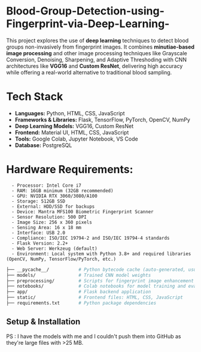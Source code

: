 # Blood-Group-Detection-using-Fingerprint-via-Deep-Learning-
This project explores the use of **deep learning** techniques to detect blood groups non-invasively from fingerprint images.
It combines **minutiae-based image processing** and other image processing techniques like Grayscale Conversion, Denoising, Sharpening, and Adaptive Threshoding with CNN architectures like **VGG16** and **Custom ResNet**, delivering high accuracy while offering a real-world alternative to traditional blood sampling.

# Tech Stack

- **Languages:** Python, HTML, CSS, JavaScript  
- **Frameworks & Libraries:** Flask, TensorFlow, PyTorch, OpenCV, NumPy  
- **Deep Learning Models:** VGG16, Custom ResNet  
- **Frontend:** Material UI, HTML, CSS, JavaScript
- **Tools:** Google Colab, Jupyter Notebook, VS Code  
- **Database:** PostgreSQL

# Hardware Requirements:


      - Processor: Intel Core i7                           
      - RAM: 16GB minimum (32GB recommended) 
      - GPU: NVIDIA RTX 3060/3080/A100 
      - Storage: 512GB SSD 
      - External: HDD/SSD for backups 
      - Device: Mantra MFS100 Biometric Fingerprint Scanner 
      - Sensor Resolution: 500 DPI 
      - Image Size: 256 x 360 pixels 
      - Sensing Area: 16 x 18 mm 
      - Interface: USB 2.0 
      - Compliance: ISO/IEC 19794-2 and ISO/IEC 19794-4 standards 
      - Flask Version: 2.2+ 
      - Web Server: Werkzeug (default) 
      - Environment: Local system with Python 3.8+ and required libraries (OpenCV, NumPy, TensorFlow/PyTorch, etc.)

```bash
├── __pycache__/           # Python bytecode cache (auto-generated, usually ignored)
├── models/                # Trained CNN model weights
├── preprocessing/         # Scripts for fingerprint image enhancement
├── notebooks/             # Colab notebooks for model training and evaluation
├── app/                   # Flask backend application
├── static/                # Frontend files: HTML, CSS, JavaScript
├── requirements.txt       # Python package dependencies
```
## Setup & Installation 

PS : I have the models with me and I couldn't push them into GitHub as they're large files with >25 MB.
